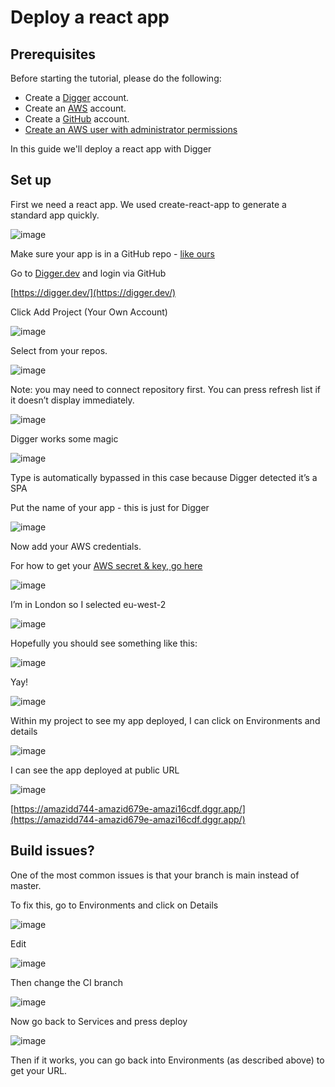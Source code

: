 # Deploy a react app


## Prerequisites
Before starting the tutorial, please do the following:
* Create a [Digger](https://digger.dev/) account.
* Create an [AWS](https://aws.amazon.com/) account.
* Create a [GitHub](https://github.com/) account.
* [Create an AWS user with administrator permissions](https://learn.digger.dev/misc/aws-keys.html) 


In this guide we'll deploy a react app with Digger

## Set up

First we need a react app. We used create-react-app to generate a standard app quickly.


![image](https://drive.google.com/uc?export=view&id=1JFeyR-bfI3uQKwDSlu6CDajK2UwBlJPe)

Make sure your app is in a GitHub repo - [like ours](https://github.com/jackbridger/testing-paas)

Go to [Digger.dev](http://Digger.dev) and login via GitHub

[https://digger.dev/](https://digger.dev/)

Click Add Project (Your Own Account)

![image](https://drive.google.com/uc?export=view&id=1vW90frYBDEL4fTeLLIWTeS_4BoRYe80E)

Select from your repos.

![image](https://drive.google.com/uc?export=view&id=1m22_BfHRjhRYdTVYtpxlZOSDuV1VFNGS)

Note: you may need to connect repository first. You can press refresh list if it doesn’t display immediately. 

![image](https://drive.google.com/uc?export=view&id=1r1AIN5T-ij8ON_2CRt1_d-dmc7AYwNxS)

Digger works some magic

![image](https://drive.google.com/uc?export=view&id=1elzGOxeLrNSWuM2ARcql4na3XJG9ClUm)

Type is automatically bypassed in this case because Digger detected it’s a SPA 

Put the name of your app - this is just for Digger

![image](https://drive.google.com/uc?export=view&id=18XUg8BF2hZv2ffOcbZz-I1cMkrraCwvM)

Now add your AWS credentials.

 

For how to get your [AWS secret & key, go here](https://learn.digger.dev/misc/aws-keys.html)

![image](https://drive.google.com/uc?export=view&id=1F1crZ390WK240-d_eYzvXEcZV3jiLDY8)


I’m in London so I selected eu-west-2

![image](https://drive.google.com/uc?export=view&id=15pI63S3lXYQ78eN2PVz4y6YZ1HdOU2Mn)

Hopefully you should see something like this:

![image](https://drive.google.com/uc?export=view&id=1QTnuLTddvDDyS_H-UZBDQCXN8hft8CEm)

Yay!

![image](https://drive.google.com/uc?export=view&id=1wrRKH5Qz51U8I1_C8m8Yy1B4msOdwmse)

Within my project to see my app deployed, I can click on Environments and details

![image](https://drive.google.com/uc?export=view&id=1MlMueIvVYKx07xHZxp2_XWXAj12fYj3n)

I can see the app deployed at public URL



![image](https://drive.google.com/uc?export=view&id=1dEPjHxib9Et6akbsU5Eabj2era3yQmVw)

[https://amazidd744-amazid679e-amazi16cdf.dggr.app/](https://amazidd744-amazid679e-amazi16cdf.dggr.app/)



## Build issues?

One of the most common issues is that your branch is main instead of master.

To fix this, go to Environments and click on Details

![image](https://drive.google.com/uc?export=view&id=1MGnzrw7d4MNYaQ1PBUuqUAqMdO19s3Ta)

Edit

![image](https://drive.google.com/uc?export=view&id=12_unmPeOCD4NiPCgs-CuSXNFPTdN6LH9)

Then change the CI branch 

![image](https://drive.google.com/uc?export=view&id=1DPeplNi3lOdQzG6uXY7r4zcATzRVcEJ7)



Now go back to Services and press deploy

![image](https://drive.google.com/uc?export=view&id=1XUnM044HgbQelvvn42wzs1287uiKc2MG)

Then if it works, you can go back into Environments (as described above) to get your URL.
